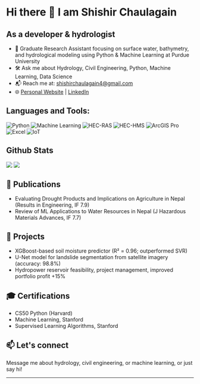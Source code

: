 # Hi there 👋 I am Shishir Chaulagain

## As a developer & hydrologist
- 🌊 Graduate Research Assistant focusing on surface water, bathymetry, and hydrological modeling using Python & Machine Learning at Purdue University
- 🛠 Ask me about Hydrology, Civil Engineering, Python, Machine Learning, Data Science
- 📬 Reach me at: [shishirchaulagain4@gmail.com](mailto:shishirchaulagain4@gmail.com)
- 🌐 [Personal Website](https://shishirbro.github.io/) | [LinkedIn](https://www.linkedin.com/in/shishirchaulagain/)

## Languages and Tools:
![Python](https://img.shields.io/badge/-Python-3670A0?logo=python&logoColor=fff)
![Machine Learning](https://img.shields.io/badge/-Machine%20Learning-FFC300?logo=googlecolab&logoColor=fff)
![HEC-RAS](https://img.shields.io/badge/-HEC--RAS-informational)
![HEC-HMS](https://img.shields.io/badge/-HEC--HMS-informational)
![ArcGIS Pro](https://img.shields.io/badge/-ArcGIS-4479A1?logo=arcgis&logoColor=fff)
![Excel](https://img.shields.io/badge/-Excel-217346?logo=microsoftexcel&logoColor=fff)
![IoT](https://img.shields.io/badge/-IoT-000?logo=raspberrypi&logoColor=fff)

## Github Stats
![](https://github-readme-stats.vercel.app/api?username=ShishirBro&show_icons=true&theme=cobalt)
![](https://github-readme-stats.vercel.app/api/top-langs/?username=ShishirBro&layout=compact)

## 📖 Publications
- Evaluating Drought Products and Implications on Agriculture in Nepal (Results in Engineering, IF 7.9)
- Review of ML Applications to Water Resources in Nepal (J Hazardous Materials Advances, IF 7.7)

## 💼 Projects
- XGBoost-based soil moisture predictor (R² = 0.96; outperformed SVR)
- U-Net model for landslide segmentation from satellite imagery (accuracy: 98.8%)
- Hydropower reservoir feasibility, project management, improved portfolio profit +15%

## 🎓 Certifications
- CS50 Python (Harvard)
- Machine Learning, Stanford
- Supervised Learning Algorithms, Stanford

## 📫 Let's connect
Message me about hydrology, civil engineering, or machine learning, or just say hi!

---
